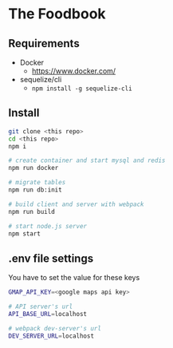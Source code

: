 # The Foodbook

## Requirements
* Docker
    * https://www.docker.com/
* sequelize/cli
    * `npm install -g sequelize-cli`



## Install

```sh
git clone <this repo>
cd <this repo>
npm i

# create container and start mysql and redis
npm run docker

# migrate tables
npm run db:init

# build client and server with webpack
npm run build

# start node.js server
npm start
```



## .env file settings

You have to set the value for these keys

```sh
GMAP_API_KEY=<google maps api key>

# API server's url
API_BASE_URL=localhost

# webpack dev-server's url
DEV_SERVER_URL=localhost
```
